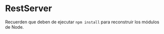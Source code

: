 # RestServer

Recuerden que deben de ejecutar ```npm install``` para reconstruir los módulos de Node.

